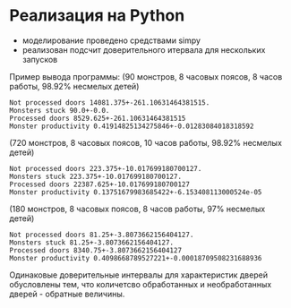 # Реализация на Python

- моделирование проведено средствами simpy
- реализован подсчит доверительного итервала для нескольких запусков


Пример вывода программы:
(90 монстров, 8 часовых поясов, 8 часов работы, 98.92% несмелых детей)
```
Not processed doors 14081.375+-261.10631464381515. 
Monsters stuck 90.0+-0.0. 
Processed doors 8529.625+-261.10631464381515 
Monster productivity 0.41914825134275846+-0.01283084018318592
```

(720 монстров, 8 часовых поясов, 10 часов работы, 98.92% несмелых детей)
```
Not processed doors 223.375+-10.017699180700127. 
Monsters stuck 223.375+-10.017699180700127. 
Processed doors 22387.625+-10.017699180700127 
Monster productivity 0.13751679983685422+-6.153408113000524e-05
```

(180 монстров, 8 часовых поясов, 8 часов работы, 97% несмелых детей)
```
Not processed doors 81.25+-3.8073662156404127. 
Monsters stuck 81.25+-3.8073662156404127. 
Processed doors 8340.75+-3.8073662156404127 
Monster productivity 0.4098668789527221+-0.00018709508231688936
```

Одинаковые доверительные интервалы для характеристик дверей обусловлены тем, что количетсво обработанных и необработанных
дверей - обратные величины.

